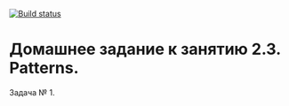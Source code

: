[![Build status](https://ci.appveyor.com/api/projects/status/jl8sjrwr86mv6m43/branch/main?svg=true)](https://ci.appveyor.com/project/EvgenyKatukhov/patterns1qamid49/branch/main)

# Домашнее задание к занятию 2.3. Patterns.
Задача № 1.

